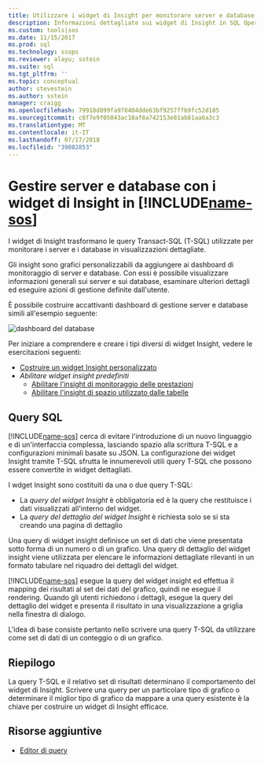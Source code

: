 ```yaml
---
title: Utilizzare i widget di Insight per monitorare server e database in SQL Operations Studio (anteprima) | Microsoft Docs
description: Informazioni dettagliate sui widget di Insight in SQL Operations Studio (anteprima).
ms.custom: tools|sos
ms.date: 11/15/2017
ms.prod: sql
ms.technology: ssops
ms.reviewer: alayu; sstein
ms.suite: sql
ms.tgt_pltfrm: ''
ms.topic: conceptual
author: stevestein
ms.author: sstein
manager: craigg
ms.openlocfilehash: 79918d899fa978404dde63bf9257ffb9fc52d185
ms.sourcegitcommit: c8f7e9f05043ac10af8a742153e81ab81aa6a3c3
ms.translationtype: MT
ms.contentlocale: it-IT
ms.lasthandoff: 07/17/2018
ms.locfileid: "39082853"
---
```

# <a name="manage-servers-and-databases-with-insight-widgets-in-includename-sosincludesname-sos-shortmd"></a>Gestire server e database con i widget di Insight in [!INCLUDE[name-sos](../includes/name-sos-short.md)]

I widget di Insight trasformano le query Transact-SQL (T-SQL) utilizzate per monitorare i server e i database in visualizzazioni dettagliate. 

Gli insight sono grafici personalizzabili da aggiungere ai dashboard di monitoraggio di server e database. Con essi è possibile visualizzare informazioni generali sui server e sui database, esaminare ulteriori dettagli ed eseguire azioni di gestione definite dall'utente. 

È possibile costruire accattivanti dashboard di gestione server e database simili all'esempio seguente:

![dashboard del database](media/insight-widgets/database-dashboard.png)


Per iniziare a comprendere e creare i tipi diversi di widget Insight, vedere le esercitazioni seguenti:


- [Costruire un widget Insight personalizzato](tutorial-build-custom-insight-sql-server.md)
- *Abilitare widget insight predefiniti*
   - [Abilitare l'insight di monitoraggio delle prestazioni](tutorial-qds-sql-server.md)
   - [Abilitare l'insight di spazio utilizzato dalle tabelle](tutorial-table-space-sql-server.md)


## <a name="sql-queries"></a>Query SQL 

[!INCLUDE[name-sos](../includes/name-sos-short.md)] cerca di evitare l'introduzione di un nuovo linguaggio e di un'interfaccia complessa, lasciando spazio alla scrittura T-SQL e a configurazioni minimali basate su JSON. La configurazione dei widget Insight tramite T-SQL sfrutta le innumerevoli utili query T-SQL che possono essere convertite in widget dettagliati.

I wdget Insight sono costituiti da una o due query T-SQL:
* La *query del widget Insight* è obbligatoria ed è la query che restituisce i dati visualizzati all'interno del widget.
* La *query del dettaglio del widget Insight* è richiesta solo se si sta creando una pagina di dettaglio

Una query di widget insight definisce un set di dati che viene presentata sotto forma di un numero o di un grafico. Una query di dettaglio del widget insight viene utilizzata per elencare le informazioni dettagliate rilevanti in un formato tabulare nel riquadro dei dettagli del widget. 

[!INCLUDE[name-sos](../includes/name-sos-short.md)] esegue la query del widget insight ed effettua il mapping dei risultati al set dei dati del grafico, quindi ne esegue il rendering. Quando gli utenti richiedono i dettagli, esegue la query del dettaglio del widget e presenta il risultato in una visualizzazione a griglia nella finestra di dialogo.

L'idea di base consiste pertanto nello scrivere una query T-SQL da utilizzare come set di dati di un conteggio o di un grafico. 

## <a name="summary"></a>Riepilogo

La query T-SQL e il relativo set di risultati determinano il comportamento del widget di Insight. Scrivere una query per un particolare tipo di grafico o determinare il miglior tipo di grafico da mappare a una query esistente è la chiave per costruire un widget di Insight efficace.



## <a name="additional-resources"></a>Risorse aggiuntive
- [Editor di query](tutorial-sql-editor.md)

